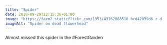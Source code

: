 ```yaml
---
title: "Spider"
date: 2018-09-29T22:15:36+01:00
image: "https://farm2.staticflickr.com/1953/43162868510_bcd42039d6_z_d.jpg"
imageAlt: "Spider on dead flowerhead"
---
```


Almost missed this spider in the #ForestGarden
